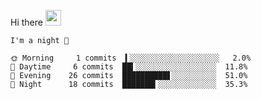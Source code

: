 Hi there <img src="https://media.giphy.com/media/hvRJCLFzcasrR4ia7z/giphy.gif" width="25px">

<!--START_SECTION:productive-box-in-readme-->
```text
I'm a night 🦉

🌞 Morning     1 commits  ▍░░░░░░░░░░░░░░░░░░░░   2.0%
🌆 Daytime     6 commits  ██▍░░░░░░░░░░░░░░░░░░  11.8%
🌃 Evening    26 commits  ██████████▋░░░░░░░░░░  51.0%
🌙 Night      18 commits  ███████▍░░░░░░░░░░░░░  35.3%
```
<!--END_SECTION:productive-box-in-readme-->
